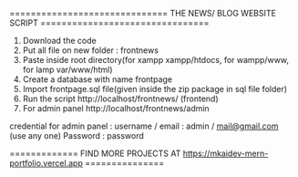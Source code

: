============================== THE NEWS/ BLOG WEBSITE SCRIPT ================================

1. Download the code
2. Put all file on new folder : frontnews
3. Paste inside root directory(for xampp xampp/htdocs, for wampp/www, for lamp var/www/html)
4. Create a database with name frontpage
5. Import frontpage.sql file(given inside the zip package in sql file folder)
6. Run the script http://localhost/frontnews/ (frontend)
7. For admin panel  http://localhost/frontnews/admin

credential for admin panel :
username / email : admin / mail@gmail.com (use any one) 
Password : password

============= FIND MORE PROJECTS AT https://mkaidev-mern-portfolio.vercel.app ===============
